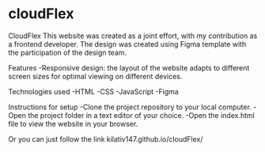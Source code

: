 # cloudFlex

CloudFlex
This website was created as a joint effort, with my contribution as a frontend developer. The design was created using Figma template with the participation of the design team.

Features
-Responsive design: the layout of the website adapts to different screen sizes for optimal viewing on different devices.

Technologies used
-HTML
-CSS
-JavaScript
-Figma

Instructions for setup
-Clone the project repository to your local computer.
-Open the project folder in a text editor of your choice.
-Open the index.html file to view the website in your browser.

Or you can just follow the link kilativ147.github.io/cloudFlex/


